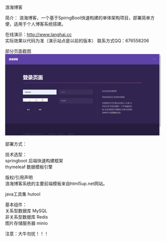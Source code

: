 浪海博客

简介：
浪海博客，一个基于SpirngBoot快速构建的单体架构项目，部署简单方便，适用于个人博客系统搭建。

在线演示：http://www.langhai.cc  
实际效果以代码为准（演示站点是以前的版本） 联系方式QQ：676558206

部分页面截图  
![](/images/登录页面截图.png)

部署方式：

技术选型：  
springboot 后端快速构建框架  
thymeleaf 数据模板引擎

版权/引用声明  
浪海博客系统的主要前端模板来自html5up.net网站。  

java工具集 hutool     

基本组件：  
关系型数据库 MySQL  
非关系型数据库 Redis  
图片存储服务器 minio



注意：大牛勿扰！！！